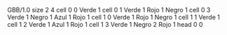 <gs-board without-header> GBB/1.0
size 2 4
cell 0 0 Verde 1
cell 0 1 Verde 1 Rojo 1 Negro 1
cell 0 3 Verde 1 Negro 1 Azul 1 Rojo 1 
cell 1 0 Verde 1 Rojo 1 Negro 1 
cell 1 1 Verde 1
cell 1 2 Verde 1 Azul 1 Rojo 1 
cell 1 3 Verde 1 Negro 2 Rojo 1 
head 0 0 </gs-board>